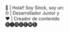 👋 | Hola!! Soy Sinck, soy un: <br>
🤓 | Desarrollador Junior y <br>
❤️ | Creador de contenido<br>
🅢🅘🅖🅤🅔🅜🅔<br>


